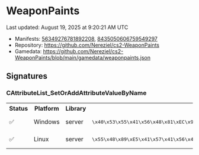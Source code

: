 # WeaponPaints 

Last updated: August 19, 2025 at 9:20:21 AM UTC

* Manifests: [56349276781892208](https://steamdb.info/depot/2347771/history/?changeid=M:56349276781892208), [8435050606759549297](https://steamdb.info/depot/2347773/history/?changeid=M:8435050606759549297)
* Repository: https://github.com/Nereziel/cs2-WeaponPaints
* Gamedata: https://github.com/Nereziel/cs2-WeaponPaints/blob/main/gamedata/weaponpaints.json

## Signatures

### CAttributeList_SetOrAddAttributeValueByName

<table>
<tr><th>Status</th><th>Platform</th><th>Library</th><th>CODE-Style</th><th>IDA-Style</th></tr><tr><td>✅</td><td>Windows</td><td>server</td><td>
<pre>
\x40\x53\x55\x41\x56\x48\x81\xEC\x90\x00\x00\x00
</pre>
</td><td>
<pre>
40 53 55 41 56 48 81 EC 90 00 00 00
</pre>
</td></tr><tr><td>✅</td><td>Linux</td><td>server</td><td>
<pre>
\x55\x48\x89\xE5\x41\x57\x41\x56\x49\x89\xFE\x41\x55\x41\x54\x53\x48\x89\xF3\x48\x83\xEC\x2A\xF3\x0F\x11\x85
</pre>
</td><td>
<pre>
55 48 89 E5 41 57 41 56 49 89 FE 41 55 41 54 53 48 89 F3 48 83 EC ? F3 0F 11 85
</pre>
</td></tr></table>

